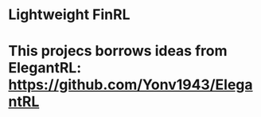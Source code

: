 # Lightweight FinRL

# This projecs borrows ideas from ElegantRL: https://github.com/Yonv1943/ElegantRL
